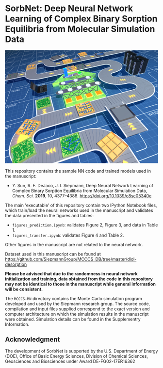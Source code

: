 # SorbNet: Deep Neural Network Learning of Complex Binary Sorption Equilibria from Molecular Simulation Data

![SorbNet](sorbnet.jpg)

This repository contains the sample NN code and trained models used in the manuscript:

* Y. Sun, R. F. DeJaco, J. I. Siepmann, Deep Neural Network Learning of Complex Binary Sorption Equilibria from Molecular Simulation Data,  *Chem. Sci.* **2019**, 10, 4377–4388. <https://doi.org/10.1039/c8sc05340e>  

The main 'executable' of this repository contain two IPython Notebook files, which train/load the neural networks used in the manuscript and validates the data presented in the figures and tables:
 * ```figures_prediction.ipynb```: validates Figure 2, Figure 3, and data in Table 1.
 * ```figures_transfer.ipynb```: validates Figure 4 and Table 2.
 
Other figures in the manuscript are not related to the neural network.

Dataset used in this manuscript can be found at <https://github.com/SiepmannGroup/MCCCS_DB/tree/master/diol-desorption>


**Please be advised that due to the randomness in neural network initialization and training, data obtained from the code in this repository may not be identical to those in the manuscript while general information will be consistent.**


The ```MCCCS-MN``` directory contains the Monte Carlo simulation program developed and used by the Siepmann research group. The source code, compilation and input files supplied correspond to the exact version and computer architecture on which the simulation results in the manuscript were obtained. Simulation details can be found in the Supplementry Information.

## Acknowledgment
The development of SorbNet is supported by the U.S. Department of Energy (DOE), Office of Basic Energy Sciences, Division of
Chemical Sciences, Geosciences and Biosciences under Award DE-FG02-17ER16362
